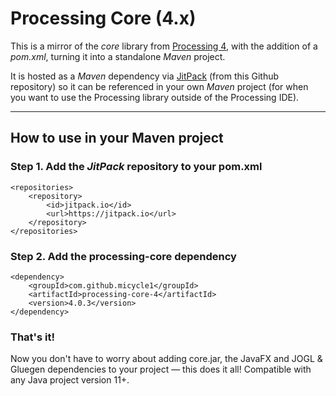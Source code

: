 # Processing Core (4.x)

This is a mirror of the *core* library from [Processing 4](https://github.com/processing/processing4/tree/master/core), with the addition of a *pom.xml*, turning it into a standalone *Maven* project.

It is hosted as a *Maven* dependency via [JitPack](https://jitpack.io/#micycle1/processing-core-4) (from this Github repository) so it can be referenced in your own *Maven* project (for when you want to use the Processing library outside of the Processing IDE).

---

## How to use in your Maven project

### Step 1. Add the *JitPack* repository to your pom.xml

```
<repositories>
	<repository>
		<id>jitpack.io</id>
		<url>https://jitpack.io</url>
	</repository>
</repositories>
  ```
  ### Step 2. Add the processing-core dependency

  ```
  <dependency>
	  <groupId>com.github.micycle1</groupId>
	  <artifactId>processing-core-4</artifactId>
	  <version>4.0.3</version>
</dependency>
  ```

### **That's it!**

Now you don't have to worry about adding core.jar, the JavaFX and JOGL & Gluegen dependencies to your project — this does it all! Compatible with any Java project version 11+.